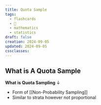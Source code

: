 ```yaml
---
title: Quota Sample
tags:
  - flashcards
  - 🌱
  - mathematics
  - statistics
draft: false
creation: 2024-09-05
updated: 2024-09-05
cssclasses: 
---
```

## What is A Quota Sample

**What is Quota Sampling**
↓
- Form of [[Non-Probability Sampling]]
- Similar to strata however not proportional
<!--SR:!2024-12-31,15,290-->
